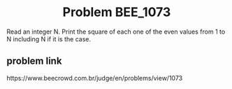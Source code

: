 <h1 align="center" id="title">Problem BEE_1073</h1>

<p id="description">Read an integer N. Print the square of each one of the even values from 1 to N including N if it is the case.</p>



<h2> problem  link </h2>

<p>https://www.beecrowd.com.br/judge/en/problems/view/1073</p>